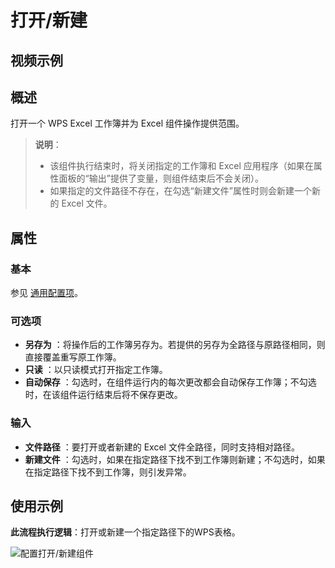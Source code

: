 # 打开/新建

## 视频示例

## 概述

打开一个 WPS Excel 工作簿并为 Excel 组件操作提供范围。

>**说明**：
>
> - 该组件执行结束时，将关闭指定的工作簿和 Excel 应用程序（如果在属性面板的“输出”提供了变量，则组件结束后不会关闭）。
> - 如果指定的文件路径不存在，在勾选“新建文件”属性时则会新建一个新的 Excel 文件。

## 属性

### 基本

参见 [通用配置项](../Appendix/CommonConfigurationItems.md)。

### 可选项

- **另存为** ：将操作后的工作簿另存为。若提供的另存为全路径与原路径相同，则直接覆盖重写原工作簿。
- **只读** ：以只读模式打开指定工作簿。
- **自动保存** ：勾选时，在组件运行内的每次更改都会自动保存工作簿；不勾选时，在该组件运行结束后将不保存更改。

### 输入

- **文件路径** ：要打开或者新建的 Excel 文件全路径，同时支持相对路径。
- **新建文件** ：勾选时，如果在指定路径下找不到工作簿则新建；不勾选时，如果在指定路径下找不到工作簿，则引发异常。

## 使用示例

**此流程执行逻辑**：打开或新建一个指定路径下的WPS表格。

![配置打开/新建组件](https://docimages.blob.core.chinacloudapi.cn/images/Activities/wps1.png)
